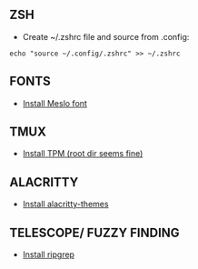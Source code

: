 ## ZSH

- Create ~/.zshrc file and source from .config:

```
echo "source ~/.config/.zshrc" >> ~/.zshrc
```

## FONTS

- [Install Meslo font](https://github.com/romkatv/powerlevel10k#meslo-nerd-font-patched-for-powerlevel10k)

## TMUX

- [Install TPM (root dir seems fine)](https://github.com/tmux-plugins/tpm)

## ALACRITTY

- [Install alacritty-themes](https://github.com/alacritty/alacritty-theme)

## TELESCOPE/ FUZZY FINDING

- [Install ripgrep](https://github.com/BurntSushi/ripgrep)

